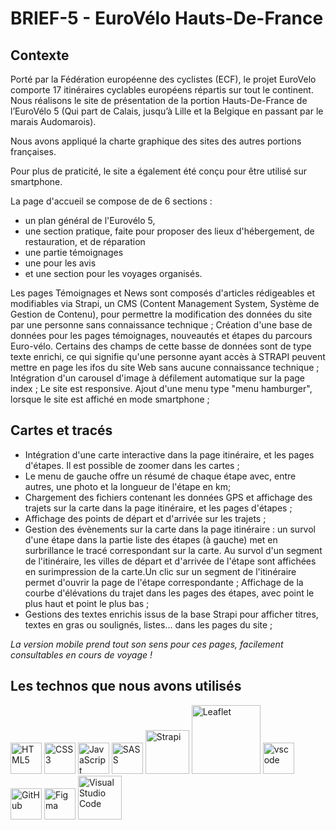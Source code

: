 # BRIEF-5 - EuroVélo Hauts-De-France
  

## Contexte

Porté par la Fédération européenne des cyclistes (ECF), le projet EuroVelo comporte 17 itinéraires cyclables européens répartis sur tout le continent.
Nous réalisons le site de présentation de la portion Hauts-De-France de l’EuroVélo 5 (Qui part de Calais, jusqu’à Lille et la Belgique en passant par le marais Audomarois).

  

Nous avons appliqué la charte graphique des sites des autres portions françaises.

Pour plus de praticité, le site a également été conçu pour être utilisé sur smartphone.

  

La page d'accueil se compose de de 6 sections :

- un plan général de l'Eurovélo 5,
- une section pratique, faite pour proposer des lieux d'hébergement, de restauration, et de réparation
- une partie témoignages
- une pour les avis
- et une section pour les voyages organisés.

  



Les pages Témoignages et News sont composés d'articles rédigeables et modifiables via Strapi, un CMS (Content Management System, Système de Gestion de Contenu), pour permettre la modification des données du site par une personne sans connaissance technique ;
Création d'une base de données pour les pages témoignages, nouveautés et étapes du parcours Euro-vélo. Certains des champs de cette basse de données sont de type texte enrichi, ce qui signifie qu'une personne ayant accès à STRAPI peuvent mettre en page les ifos du site Web sans aucune connaissance technique ;
Intégration d'un carousel d'image à défilement automatique sur la page index ;
Le site est responsive. Ajout d'une menu type "menu hamburger", lorsque le site est affiché en mode smartphone ;

## Cartes et tracés

- Intégration d'une carte interactive dans la page itinéraire, et les pages d'étapes. Il est possible de zoomer dans les cartes ;
- Le menu de gauche offre un résumé de chaque étape avec, entre autres, une photo et la longueur de l'étape en km;
- Chargement des fichiers contenant les données GPS et affichage des trajets sur la carte dans la page itinéraire, et les pages d'étapes ;
- Affichage des points de départ et d'arrivée sur les trajets ;
- Gestion des évènements sur la carte dans la page itinéraire : un survol d'une étape dans la partie liste des étapes (à gauche) met en surbrillance le tracé correspondant sur la carte. Au survol d'un segment de l'itinéraire, les villes de départ et d'arrivée de l'étape sont affichées en surimpression de la carte.Un clic sur un segment de l'itinéraire permet d'ouvrir la page de l'étape correspondante ;
Affichage de la courbe d'élévations du trajet dans les pages des étapes, avec point le plus haut et point le plus bas ;
- Gestions des textes enrichis issus de la base Strapi pour afficher titres, textes en gras ou soulignés, listes... dans les pages du site ;

*La version mobile prend tout son sens pour ces pages, facilement consultables en cours de voyage !*

## Les technos que nous avons utilisés

<img width="50" src="https://cdn.jsdelivr.net/gh/devicons/devicon/icons/html5/html5-original-wordmark.svg" alt="HTML5" title="HTML5" />
<img width="50" src="https://cdn.jsdelivr.net/gh/devicons/devicon/icons/css3/css3-original-wordmark.svg" alt="CSS3" title="CSS3" />
<img width="50" src="https://cdn.jsdelivr.net/gh/devicons/devicon/icons/javascript/javascript-original.svg" alt="JavaScript" title="JavaScript" />
<img width="50" src="https://cdn.jsdelivr.net/gh/devicons/devicon/icons/sass/sass-original.svg" alt="SASS" title="SASS" />
<img width="70" src="https://www.cmswire.com/-/media/6f319f84dc3d4db69457aeda6ffc092f.ashx" alt="Strapi" title="Strapi" />
<img width="110" src="https://upload.wikimedia.org/wikipedia/commons/thumb/1/13/Leaflet_logo.svg/320px-Leaflet_logo.svg.png" alt="Leaflet" title="Leaflet" />
<img width="50" src="https://cdn.jsdelivr.net/gh/devicons/devicon/icons/vscode/vscode-original-wordmark.svg" alt="vscode" title="vscode" />
<img width="50" src="https://cdn.jsdelivr.net/gh/devicons/devicon/icons/github/github-original-wordmark.svg" alt="GitHub" title="GitHub" />
<img width="50" src="https://cdn.jsdelivr.net/gh/devicons/devicon/icons/figma/figma-original.svg" alt="Figma" title="Figma" />
<img width="70" src="https://cdn.jsdelivr.net/gh/devicons/devicon/icons/trello/trello-plain-wordmark.svg" alt="Visual Studio Code" title="Visual Studio Code" />

